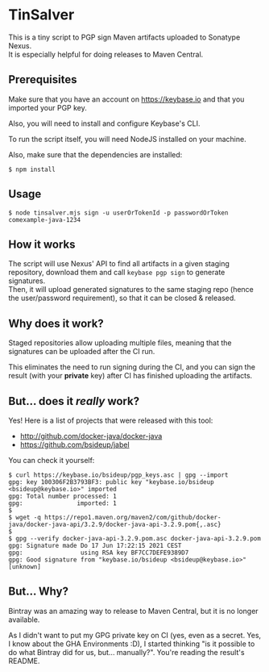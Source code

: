 # TinSalver

This is a tiny script to PGP sign Maven artifacts uploaded to Sonatype Nexus.  
It is especially helpful for doing releases to Maven Central.

## Prerequisites

Make sure that you have an account on https://keybase.io and that you imported your PGP key.

Also, you will need to install and configure Keybase's CLI.

To run the script itself, you will need NodeJS installed on your machine.

Also, make sure that the dependencies are installed:

```shell
$ npm install
```

## Usage

```shell
$ node tinsalver.mjs sign -u userOrTokenId -p passwordOrToken comexample-java-1234
```

## How it works

The script will use Nexus' API to find all artifacts in a given staging repository,
download them and call `keybase pgp sign` to generate signatures.  
Then, it will upload generated signatures to the same staging repo (hence the user/password requirement),
so that it can be closed & released.

## Why does it work?

Staged repositories allow uploading multiple files, meaning that the signatures can be uploaded after the CI run.

This eliminates the need to run signing during the CI, and you can sign the result (with your **private** key)
after CI has finished uploading the artifacts.

## But... does it _really_ work?

Yes! Here is a list of projects that were released with this tool:

- http://github.com/docker-java/docker-java
- https://github.com/bsideup/jabel

You can check it yourself:

```shell
$ curl https://keybase.io/bsideup/pgp_keys.asc | gpg --import
gpg: key 100306F2B3793BF3: public key "keybase.io/bsideup <bsideup@keybase.io>" imported
gpg: Total number processed: 1
gpg:               imported: 1
$ 
$ wget -q https://repo1.maven.org/maven2/com/github/docker-java/docker-java-api/3.2.9/docker-java-api-3.2.9.pom{,.asc}
$ 
$ gpg --verify docker-java-api-3.2.9.pom.asc docker-java-api-3.2.9.pom
gpg: Signature made Do 17 Jun 17:22:15 2021 CEST
gpg:                using RSA key BF7CC7DEFE9389D7
gpg: Good signature from "keybase.io/bsideup <bsideup@keybase.io>" [unknown]
```

## But... Why?

Bintray was an amazing way to release to Maven Central, but it is no longer available.

As I didn't want to put my GPG private key on CI (yes, even as a secret. Yes, I know about the GHA Environments :D),
I started thinking "is it possible to do what Bintray did for us, but... manually?". You're reading the result's README.